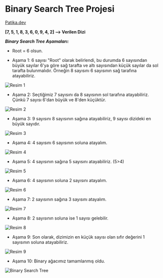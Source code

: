 # Binary Search Tree Projesi
[Patika.dev](https://www.patika.dev/tr)

**[7, 5, 1, 8, 3, 6, 0, 9, 4, 2] --> Verilen Dizi**

***Binary Search Tree Aşamaları:***

- Root = 6 olsun.

- Aşama 1: 6 sayısı "Root" olarak belirlendi, bu durumda 6 sayısından büyük sayılar 6'ya göre sağ tarafta ve altı sayısından küçük sayılar da sol tarafta bulunmalıdır.
Örneğin 8 sayısını 6 sayısının sağ tarafına atayabiliriz.


![Resim 1](https://user-images.githubusercontent.com/116020390/198654687-412a2760-3a03-4d35-9b1c-4cc29d0f91a6.jpg)



- Aşama 2: Seçtiğimiz 7 sayısını da 8 sayısının sol tarafına atayabiliriz. Çünkü 7 sayısı 6'dan büyük ve 8'den küçüktür.


![Resim 2](https://user-images.githubusercontent.com/116020390/198655083-9d7185bf-3411-490b-8a78-56811e231fcf.jpg)



- Aşama 3: 9 sayısını 8 sayısının sağına atayabiliriz, 9 sayısı dizideki en büyük sayıdır.


![Resim 3](https://user-images.githubusercontent.com/116020390/198655751-7a661572-55c8-4319-ab2b-786b4dcb8195.jpg)



- Aşama 4: 4 sayısını 6 sayısının soluna atayalım.


![Resim 4](https://user-images.githubusercontent.com/116020390/198656050-a3adb7d2-7401-4cf7-bebf-ff4b9c127604.jpg)



- Aşama 5: 4 sayısının sağına 5 sayısını atayabiliriz. (5>4)


![Resim 5](https://user-images.githubusercontent.com/116020390/198656254-78028a50-3d80-4c42-a0a0-f8332a37d944.jpg)



- Aşama 6: 4 sayısının soluna 2 sayısını atayalım.


![Resim 6](https://user-images.githubusercontent.com/116020390/198656425-def9185e-c6c9-4db3-9b1d-fdf0539b5f18.jpg)



- Aşama 7: 2 sayısının sağına 3 sayısını atayalım.


![Resim 7](https://user-images.githubusercontent.com/116020390/198656650-c4e55791-641f-40da-8f82-0d728b0524ec.jpg)



- Aşama 8: 2 sayısının soluna ise 1 sayısı gelebilir.


![Resim 8](https://user-images.githubusercontent.com/116020390/198656924-2ae3eff4-b4a0-4a7e-8822-0ae652273ec7.jpg)



- Aşama 9: Son olarak, dizimizin en küçük sayısı olan sıfır değerini 1 sayısının soluna atayabiliriz.


![Resim 9](https://user-images.githubusercontent.com/116020390/198657304-0c8a5230-1ef3-477f-8add-15920f273f42.jpg)



- Aşama 10: Binary ağacımız tamamlanmış oldu.


![Binary Search Tree](https://user-images.githubusercontent.com/116020390/198657515-31112dac-f2bd-4760-8595-bf5aba4deea1.jpg)

